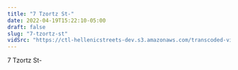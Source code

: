 ```yaml
---
title: "7 Tzortz St-"
date: 2022-04-19T15:22:10-05:00
draft: false
slug: "7-tzortz-st"
vidSrc: "https://ctl-hellenicstreets-dev.s3.amazonaws.com/transcoded-videos/7%20Tzortz%20St-.mp4"
---
```


7 Tzortz St-

